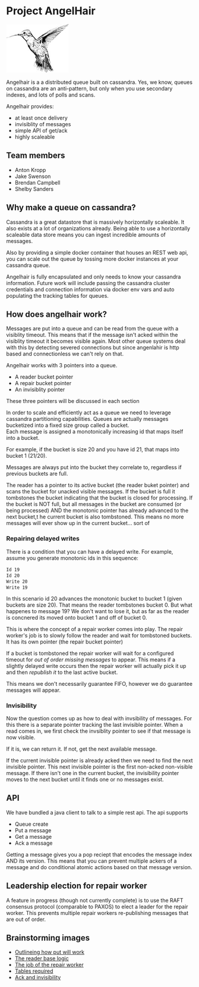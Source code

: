 Project AngelHair
====

![Image of hummingbird cause they're cool aren't they?](img/angelhair.jpg)

Angelhair is a a distributed queue built on cassandra. Yes, we know, queues on cassandra are an anti-pattern,
but only when you use secondary indexes, and lots of polls and scans.

Angelhair provides:

- at least once delivery
- invisiblity of messages
- simple API of get/ack
- highly scaleable

## Team members

- Anton Kropp
- Jake Swenson
- Brendan Campbell
- Shelby Sanders



## Why make a queue on cassandra?

Cassandra is a great datastore that is massively horizontally scaleable. It also exists at a lot of organizations
already.  Being able to use a horizontally scaleable data store means you can ingest incredible amounts of messages.
 
Also by providing a simple docker container that houses an REST web api, you can scale out the queue by tossing 
more docker instances at your cassandra queue.

Angelhair is fully encapsulated and only needs to know your cassandra information. Future work will include 
passing the cassandra cluster credentials and connection information via docker env vars and auto populating
the tracking tables for queues.

## How does angelhair work?

Messages are put into a queue and can be read from the queue with a visiblity timeout. This means
that if the message isn't acked within the visiblity timeout it becomes visible again.  Most other queue systems
deal with this by detecting severed connections but since angenlahir is http based and connectionless we can't rely on that.


Angelhair works with 3 pointers into a queue.

- A reader bucket pointer
- A repair bucket pointer
- An invisiblity pointer

These three pointers will be discussed in each section

In order to scale and efficiently act as a queue we need to leverage cassandra partitioning capabilities.
Queues are actually messages bucketized into a fixed size group called a bucket.   
Each message is assigned a monotonically increasing id that maps itself into a bucket. 

For example, if the bucket is size 20 and you have id 21, that maps into bucket 1 (21/20).  

Messages are always put into the bucket they correlate to, regardless if previous buckets are full.

The reader has a pointer to its active bucket (the reader buket pointer) and scans the bucket for unacked visible messages.  If the bucket is full
it tombstones the bucket indicating that the bucket is closed for processing.  If the bucket is NOT full, but all messages
in the bucket are consumed (or being processed) AND the monotonic pointer has already advanced to the next bucket,t he current 
bucket is also tombstoned. This means no more messages will ever show up in the current bucket... sort of

### Repairing delayed writes

There is a condition that you can have a delayed write. For example, assume you generate monotonic ids in this sequence:

```
Id 19
Id 20
Write 20
Write 19
```

In this scenario id 20 advances the monotonic bucket to bucket 1 (given buckets are size 20).  That means the reader tombstones
bucket 0. But what happenes to message 19? We don't want to lose it, but as far as the reader is concnered its moved onto bucket 1 and off of bucket 0.

This is where the concept of a repair worker comes into play. The repair worker's job is to slowly follow the reader and wait for tombstoned buckets. It 
has its own pointer (the repair bucket pointer)

If a bucket is tombstoned the repair worker will wait for a configured timeout for _out of order missing messages_ to appear. This means if a slightly
delayed write occurs then the repair worker will actually pick it up and then _republish it_ to the last active bucket.

This means we don't necessarily guarantee FIFO, however we do guarantee messages will appear.

### Invisibility

Now the question comes up as how to deal with invsibility of messages. For this there is a separate pointer tracking 
the last invisible pointer.  When a read comes in, we first check the invsiblity pointer to see if that message is now visible.

If it is, we can return it. If not, get the next available message.  

If the current invisible pointer is already acked then we need to find the next invisible pointer. This next invisible pointer is the first
non-acked non-visible message. If there isn't one in the current bucket, the invisibility pointer moves to the next bucket until it finds one 
or no messages exist.

## API

We have bundled a java client to talk to a simple rest api. The api supports

- Queue create
- Put a message
- Get a message
- Ack a message

Getting a message gives you a pop reciept that encodes the message index AND its version. This means that you can prevent multiple ackers of a message
and do conditional atomic actions based on that message version.


## Leadership election for repair worker

A feature in progress (though not currently complete) is to use the RAFT consensus protocol (comparable to PAXOS) to elect
a leader for the repair worker. This prevents multiple repair workers re-publishing messages that are out of order.

## Brainstorming images

- [Outlineing how put will work](brainstorming_images/put.JPG)
- [The reader base logic](brainstorming_images/reader.JPG)
- [The job of the repair worker](brainstorming_images/repair_worker.JPG)
- [Tables required](brainstorming_images/tables.JPG)
- [Ack and invisibility](brainstorming_images/ack_and_invisibility.JPG)
